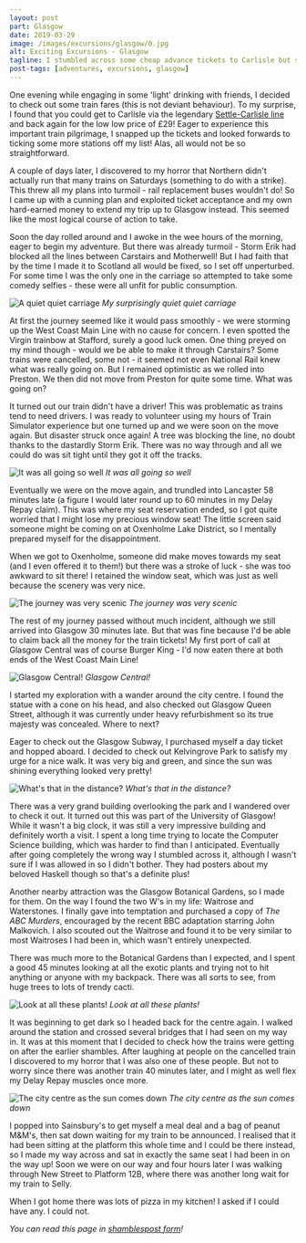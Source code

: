 ```yaml
---
layout: post
part: Glasgow
date: 2019-03-29
image: /images/excursions/glasgow/0.jpg
alt: Exciting Excursions - Glasgow
tagline: I stumbled across some cheap advance tickets to Carlisle but strikes meant I ended up going all the way to Glasgow. Surely the rest of my trip would pass without incident?
post-tags: [adventures, excursions, glasgow]
---
```


One evening while engaging in some 'light' drinking with friends, I decided to check out some train fares (this is not deviant behaviour). To my surprise, I found that you could get to Carlisle via the legendary [Settle-Carlisle line](https://en.wikipedia.org/wiki/Settle%E2%80%93Carlisle_line) and back again for the low low price of £29! Eager to experience this important train pilgrimage, I snapped up the tickets and looked forwards to ticking some more stations off my list! Alas, all would not be so straightforward.

A couple of days later, I discovered to my horror that Northern didn't actually run that many trains on Saturdays (something to do with a strike). This threw all my plans into turmoil - rail replacement buses wouldn't do! So I came up with a cunning plan and exploited ticket acceptance and my own hard-earned money to extend my trip up to Glasgow instead. This seemed like the most logical course of action to take.

Soon the day rolled around and I awoke in the wee hours of the morning, eager to begin my adventure. But there was already turmoil - Storm Erik had blocked all the lines between Carstairs and Motherwell! But I had faith that by the time I made it to Scotland all would be fixed, so I set off unperturbed. For some time I was the only one in the carriage so attempted to take some comedy selfies - these were all unfit for public consumption.

![A quiet quiet carriage](/images/excursions/glasgow/1.jpg)
*My surprisingly quiet quiet carriage*

At first the journey seemed like it would pass smoothly - we were storming up the West Coast Main Line with no cause for concern. I even spotted the Virgin trainbow at Stafford, surely a good luck omen. One thing preyed on my mind though - would we be able to make it through Carstairs? Some trains were cancelled, some not - it seemed not even National Rail knew what was really going on. But I remained optimistic as we rolled into Preston. We then did not move from Preston for quite some time. What was going on?

It turned out our train didn't have a driver! This was problematic as trains tend to need drivers. I was ready to volunteer using my hours of Train Simulator experience but one turned up and we were soon on the move again. But disaster struck once again! A tree was blocking the line, no doubt thanks to the dastardly Storm Erik. There was no way through and all we could do was sit tight until they got it off the tracks.

![It was all going so well](/images/excursions/glasgow/2.jpg)
*It was all going so well*

Eventually we were on the move again, and trundled into Lancaster 58 minutes late (a figure I would later round up to 60 minutes in my Delay Repay claim). This was where my seat reservation ended, so I got quite worried that I might lose my precious window seat! The little screen said someone might be coming on at Oxenholme Lake District, so I mentally prepared myself for the disappointment.

When we got to Oxenholme, someone did make moves towards my seat (and I even offered it to them!) but there was a stroke of luck - she was too awkward to sit there! I retained the window seat, which was just as well because the scenery was very nice.

![The journey was very scenic](/images/excursions/glasgow/3.jpg)
*The journey was very scenic*

The rest of my journey passed without much incident, although we still arrived into Glasgow 30 minutes late. But that was fine because I'd be able to claim back all the money for the train tickets! My first port of call at Glasgow Central was of course Burger King - I'd now eaten there at both ends of the West Coast Main Line!

![Glasgow Central!](/images/excursions/glasgow/4.jpg)
*Glasgow Central!*

I started my exploration with a wander around the city centre. I found the statue with a cone on his head, and also checked out Glasgow Queen Street, although it was currently under heavy refurbishment so its true majesty was concealed. Where to next?

Eager to check out the Glasgow Subway, I purchased myself a day ticket and hopped aboard. I decided to check out Kelvingrove Park to satisfy my urge for a nice walk. It was very big and green, and since the sun was shining everything looked very pretty!

![What's that in the distance?](/images/excursions/glasgow/5.jpg)
*What's that in the distance?*

There was a very grand building overlooking the park and I wandered over to check it out. It turned out this was part of the University of Glasgow! While it wasn't a big clock, it was still a very impressive building and definitely worth a visit. I spent a long time trying to locate the Computer Science building, which was harder to find than I anticipated. Eventually after going completely the wrong way I stumbled across it, although I wasn't sure if I was allowed in so I didn't bother. They had posters about my beloved Haskell though so that's a definite plus!

Another nearby attraction was the Glasgow Botanical Gardens, so I made for them. On the way I found the two W's in my life: Waitrose and Waterstones. I finally gave into temptation and purchased a copy of *The ABC Murders*, encouraged by the recent BBC adaptation starring John Malkovich. I also scouted out the Waitrose and found it to be very similar to most Waitroses I had been in, which wasn't entirely unexpected.

There was much more to the Botanical Gardens than I expected, and I spent a good 45 minutes looking at all the exotic plants and trying not to hit anything or anyone with my backpack. There was all sorts to see, from huge trees to lots of trendy cacti.

![Look at all these plants!](/images/excursions/glasgow/6.jpg)
*Look at all these plants!*

It was beginning to get dark so I headed back for the centre again. I walked around the station and crossed several bridges that I had seen on my way in. It was at this moment that I decided to check how the trains were getting on after the earlier shambles. After laughing at people on the cancelled train I discovered to my horror that I was also one of these people. But not to worry since there was another train 40 minutes later, and I might as well flex my Delay Repay muscles once more.

![The city centre as the sun comes down](/images/excursions/glasgow/7.jpg)
*The city centre as the sun comes down*

I popped into Sainsbury's to get myself a meal deal and a bag of peanut M&M's, then sat down waiting for my train to be announced. I realised that it had been sitting at the platform this whole time and I could be there instead, so I made my way across and sat in exactly the same seat I had been in on the way up! Soon we were on our way and four hours later I was walking through New Street to Platform 12B, where there was another long wait for my train to Selly.

When I got home there was lots of pizza in my kitchen! I asked if I could have any. I could not.

*You can read this page in [shamblespost form](/pages/shamblesposts.txt)!*
